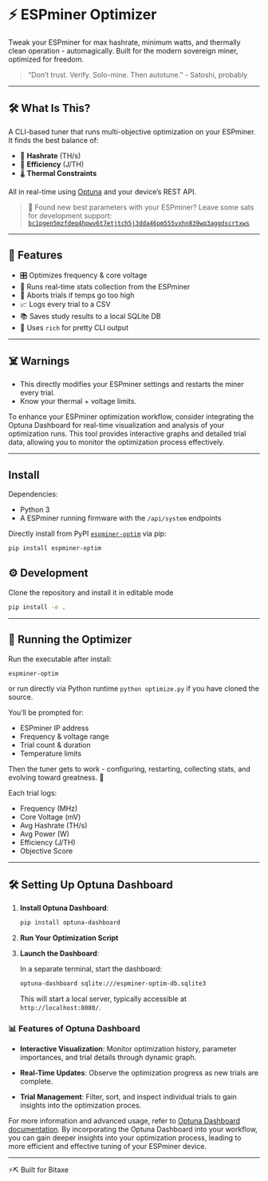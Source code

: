 # ⚡️ ESPminer Optimizer

Tweak your ESPminer for max hashrate, minimum watts, and thermally clean operation - automagically.
Built for the modern sovereign miner, optimized for freedom.

> “Don’t trust. Verify. Solo-mine. Then autotune.”  -  Satoshi, probably

---

## 🛠 What Is This?

A CLI-based tuner that runs multi-objective optimization on your ESPminer.
It finds the best balance of:
- 🧠 **Hashrate** (TH/s)
- 🔌 **Efficiency** (J/TH)
- 🌡 **Thermal Constraints**

All in real-time using [Optuna](https://optuna.org/) and your device’s REST API.

> 🤝 Found new best parameters with your ESPminer? Leave some sats for development support:
> [`bc1pgen5mzfdeq4hpwv6t7etjtch5j3dda46pm555vxhn839wq3aggdscrtxws`](bitcoin:bc1pgen5mzfdeq4hpwv6t7etjtch5j3dda46pm555vxhn839wq3aggdscrtxws)

---

## 🚀 Features

- 🎛 Optimizes frequency & core voltage
- 🧪 Runs real-time stats collection from the ESPminer
- 🧯 Aborts trials if temps go too high
- 📈 Logs every trial to a CSV
- 📚 Saves study results to a local SQLite DB
- 🌈 Uses `rich` for pretty CLI output

---

## ☠️ Warnings

- This directly modifies your ESPminer settings and restarts the miner every trial.
- Know your thermal + voltage limits.

To enhance your ESPminer optimization workflow, consider integrating the Optuna Dashboard for real-time visualization and analysis of your optimization runs. This tool provides interactive graphs and detailed trial data, allowing you to monitor the optimization process effectively.

---

## Install

Dependencies:
- Python 3
- A ESPminer running firmware with the `/api/system` endpoints

Directly install from PyPI [`espminer-optim`](https://pypi.org/project/espminer-optim/) via pip:
```bash
pip install espminer-optim
```

## ⚙️ Development

Clone the repository and install it in editable mode
```bash
pip install -e .
```

---

## 🧪 Running the Optimizer

Run the executable after install:
```bash
espminer-optim
```

or run directly via Python runtime `python optimize.py` if you have cloned the source.

You’ll be prompted for:
- ESPminer IP address
- Frequency & voltage range
- Trial count & duration
- Temperature limits

Then the tuner gets to work - configuring, restarting, collecting stats, and evolving toward greatness. 🙌

Each trial logs:
- Frequency (MHz)
- Core Voltage (mV)
- Avg Hashrate (TH/s)
- Avg Power (W)
- Efficiency (J/TH)
- Objective Score

---

## 🛠️ Setting Up Optuna Dashboard

1. **Install Optuna Dashboard**:

   ```bash
   pip install optuna-dashboard
   ```

2. **Run Your Optimization Script**

3. **Launch the Dashboard**:

   In a separate terminal, start the dashboard:

   ```bash
   optuna-dashboard sqlite:///espminer-optim-db.sqlite3
   ```

   This will start a local server, typically accessible at `http://localhost:8080/`.

### 📊 Features of Optuna Dashboard

- **Interactive Visualization**: Monitor optimization history, parameter importances, and trial details through dynamic graph.

- **Real-Time Updates**: Observe the optimization progress as new trials are complete.

- **Trial Management**: Filter, sort, and inspect individual trials to gain insights into the optimization proces.

For more information and advanced usage, refer to [Optuna Dashboard documentation](https://optuna-dashboard.readthedocs.io/).
By incorporating the Optuna Dashboard into your workflow, you can gain deeper insights into your optimization process, leading to more efficient and effective tuning of your ESPminer device.

---

⚡️⛏️ Built for Bitaxe

